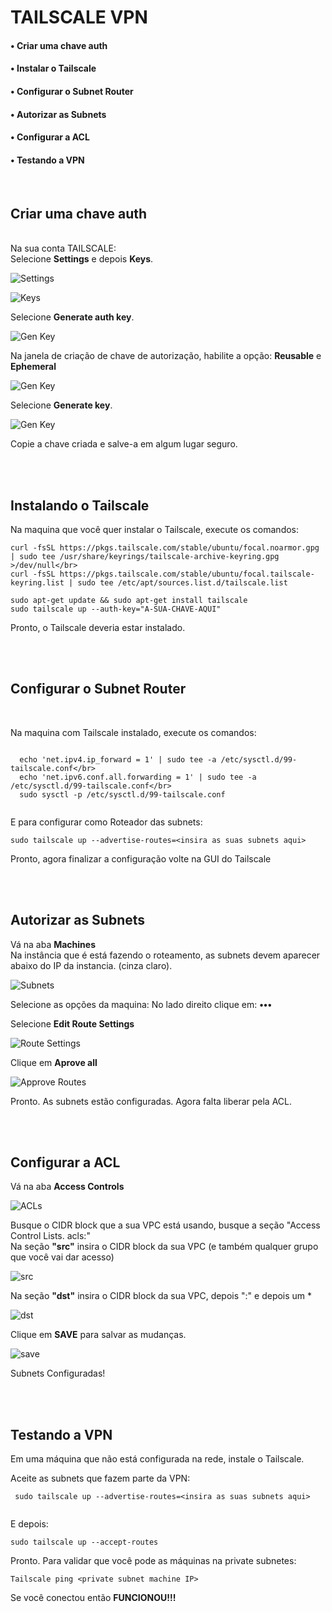  # TAILSCALE VPN 

#### • Criar uma chave auth
#### • Instalar o Tailscale
#### • Configurar o Subnet Router
#### • Autorizar as Subnets
#### • Configurar a ACL
#### • Testando a VPN
</br>

## Criar uma chave auth
</br>
Na sua conta TAILSCALE:</br>
Selecione <b>Settings</b> e depois <b>Keys</b>.</br>

![Settings](https://i.imgur.com/fGiAIbc.png)

![Keys](https://i.imgur.com/WtNdyxu.png)

Selecione <b>Generate auth key</b>.</br>

![Gen Key](https://i.imgur.com/ixSsaEf.png)

Na janela de criação de chave de autorização, habilite a opção: <b>Reusable</b> e **Ephemeral** </br>

![Gen Key](https://i.imgur.com/irdTABc.png)

Selecione <b>Generate key</b>.</br>

![Gen Key](https://i.imgur.com/FHwvZ5o.png)

Copie a chave criada e salve-a em algum lugar seguro.</br>

</br></br>

## Instalando o Tailscale </br>

Na maquina que você quer instalar o Tailscale, execute os comandos:</br>
```
curl -fsSL https://pkgs.tailscale.com/stable/ubuntu/focal.noarmor.gpg | sudo tee /usr/share/keyrings/tailscale-archive-keyring.gpg >/dev/null</br>
curl -fsSL https://pkgs.tailscale.com/stable/ubuntu/focal.tailscale-keyring.list | sudo tee /etc/apt/sources.list.d/tailscale.list
   
sudo apt-get update && sudo apt-get install tailscale  
sudo tailscale up --auth-key="A-SUA-CHAVE-AQUI"

```
Pronto, o Tailscale deveria estar instalado.

</br></br>

## Configurar o Subnet Router
</br>
  
Na maquina com Tailscale instalado, execute os comandos:
```

  echo 'net.ipv4.ip_forward = 1' | sudo tee -a /etc/sysctl.d/99-tailscale.conf</br>
  echo 'net.ipv6.conf.all.forwarding = 1' | sudo tee -a /etc/sysctl.d/99-tailscale.conf</br>
  sudo sysctl -p /etc/sysctl.d/99-tailscale.conf
  
```
E para configurar como Roteador das subnets:


 ```
 sudo tailscale up --advertise-routes=<insira as suas subnets aqui>
 
 ```


Pronto, agora finalizar a configuração volte na GUI do Tailscale

</br></br>

## Autorizar as Subnets

Vá na aba <b>Machines</b></br>
Na instância que é está fazendo o roteamento, as subnets devem aparecer abaixo do IP da instancia. (cinza claro).</br>

![Subnets](https://i.imgur.com/sATHQVf.png)

Selecione as opções da maquina: No lado direito clique em: <b>•••</b></br>

Selecione <b>Edit Route Settings</b></br>

![Route Settings](https://i.imgur.com/d9cX4Mo.png)

Clique em <b> Aprove all</b> 

![Approve Routes](https://i.imgur.com/D7EHCem.png)

Pronto. As subnets estão configuradas. Agora falta liberar pela ACL. 

</br></br>

## Configurar a ACL

Vá na aba <b>Access Controls</b></br>

![ACLs](https://i.imgur.com/to8UB7V.png)

Busque o CIDR block que a sua VPC está usando, busque a seção "Access Control Lists. acls:" </br>
Na seção <b>"src"</b> insira o CIDR block da sua VPC (e também qualquer grupo que você vai dar acesso)</br>

![src](https://i.imgur.com/Emc4AEw.png)

Na seção <b>"dst"</b> insira o CIDR block da sua VPC, depois ":" e depois um * </br>

![dst](https://i.imgur.com/mxcJcQG.png)

Clique em <b> SAVE</b> para salvar as mudanças. 

![save](https://i.imgur.com/Ik1qDLs.png)

Subnets Configuradas!

</br></br>

## Testando a VPN

Em uma máquina que não está configurada na rede, instale o Tailscale. 

Aceite as subnets que fazem parte da VPN:

```
 sudo tailscale up --advertise-routes=<insira as suas subnets aqui>
 
 ```

E depois:

```
sudo tailscale up --accept-routes

```

Pronto. Para validar que você pode as máquinas na private subnetes:

```
Tailscale ping <private subnet machine IP>

```

Se você conectou então <b> FUNCIONOU!!!</b> 

  
